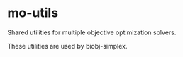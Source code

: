 mo-utils
========

Shared utilities for multiple objective optimization solvers.

These utilities are used by biobj-simplex.

